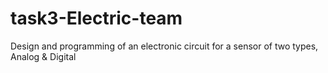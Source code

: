 # task3-Electric-team
Design and programming of an electronic circuit for a sensor of two types, Analog &amp; Digital
